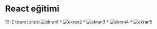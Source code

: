 # React eğitimi
13-E ticaret sitesi
![ekran1](https://github.com/user-attachments/assets/58600918-1883-4c13-8cf4-d9217068cd5b)
*
![ekran2](https://github.com/user-attachments/assets/ae143bc2-48ad-4933-869f-f92b8381fb7d)
*
![ekran3](https://github.com/user-attachments/assets/294048f4-4073-40c3-a1ba-f1394878e8ac)
*
![ekran4](https://github.com/user-attachments/assets/a8e222ca-6c5f-4150-a4b8-cf6f68fe9b9f)
*
![ekran5](https://github.com/user-attachments/assets/e6ab342b-ac29-4695-a7f0-e4b94d227263)
